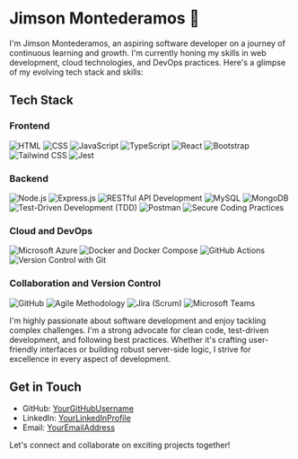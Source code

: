 # Jimson Montederamos 👋

I'm Jimson Montederamos, an aspiring software developer on a journey of continuous learning and growth. I'm currently honing my skills in web development, cloud technologies, and DevOps practices. Here's a glimpse of my evolving tech stack and skills:

## Tech Stack

### Frontend
![HTML](https://upload.wikimedia.org/wikipedia/commons/thumb/6/61/HTML5_logo_and_wordmark.svg/240px-HTML5_logo_and_wordmark.svg.png) 
![CSS](https://upload.wikimedia.org/wikipedia/commons/thumb/d/d5/CSS3_logo_and_wordmark.svg/240px-CSS3_logo_and_wordmark.svg.png) 
![JavaScript](https://www.freepnglogos.com/uploads/javascript/javascript-online-logo-for-website-0.png) 
![TypeScript](https://upload.wikimedia.org/wikipedia/commons/thumb/4/4c/Typescript_logo_2020.svg/160px-Typescript_logo_2020.svg.png) 
![React](https://upload.wikimedia.org/wikipedia/commons/thumb/a/a7/React-icon.svg/2560px-React-icon.svg.png) 
![Bootstrap](https://upload.wikimedia.org/wikipedia/commons/thumb/b/b2/Bootstrap_logo.svg/2560px-Bootstrap_logo.svg.png) 
![Tailwind CSS](https://upload.wikimedia.org/wikipedia/commons/thumb/9/95/Tailwind_CSS_logo.svg/2560px-Tailwind_CSS_logo.svg.png) 
![Jest](https://miro.medium.com/v2/resize:fit:1200/format:webp/1*RQwRLQ0yyCvYmRn_Nst5yg.png)

### Backend
![Node.js](https://upload.wikimedia.org/wikipedia/commons/thumb/d/d9/Node.js_logo.svg/2560px-Node.js_logo.svg.png)
![Express.js](https://initialcommit.com/img/initialcommit/beginners-guide-to-using-express-js-and-node-js-framework.png) 
![RESTful API Development](https://wiki.distech-controls.com/site-graphics-v2/restful-api-logo-01.png) 
![MySQL](https://upload.wikimedia.org/wikipedia/en/thumb/d/dd/MySQL_logo.svg/2560px-MySQL_logo.svg.png) 
![MongoDB](https://upload.wikimedia.org/wikipedia/en/thumb/5/5a/MongoDB_Fores-Green.svg/2560px-MongoDB_Fores-Green.svg.png) 
![Test-Driven Development (TDD)](https://miro.medium.com/v2/resize:fit:978/1*jFw7ZZMoVcsEYM_fS33DBA.gif) 
![Postman](https://www.vhv.rs/dpng/d/499-4996069_postman-logo-circle-hd-png-download.png) 
![Secure Coding Practices](https://snyk.io/_next/image/?url=https%3A%2F%2Fres.cloudinary.com%2Fsnyk%2Fimage%2Fupload%2Fv1537282843%2Fpress-kit%2Ftitle-card-logo-black.png&w=1240&q=75)

### Cloud and DevOps
![Microsoft Azure](azure-logo.png) 
![Docker and Docker Compose](docker-logo.png) 
![GitHub Actions](github-actions-logo.png) 
![Version Control with Git](git-logo.png)

### Collaboration and Version Control
![GitHub](github-logo.png) 
![Agile Methodology](agile-logo.png) 
![Jira (Scrum)](jira-logo.png) 
![Microsoft Teams](teams-logo.png)

I'm highly passionate about software development and enjoy tackling complex challenges. I'm a strong advocate for clean code, test-driven development, and following best practices. Whether it's crafting user-friendly interfaces or building robust server-side logic, I strive for excellence in every aspect of development.

## Get in Touch

- GitHub: [YourGitHubUsername](https://github.com/YourGitHubUsername)
- LinkedIn: [YourLinkedInProfile](https://linkedin.com/in/YourLinkedInProfile)
- Email: [YourEmailAddress](mailto:youremail@example.com)

Let's connect and collaborate on exciting projects together!
